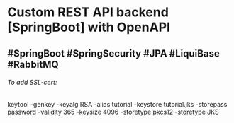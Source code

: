 # Custom REST API backend [SpringBoot] with OpenAPI #
## #SpringBoot #SpringSecurity #JPA #LiquiBase #RabbitMQ ##
###### To add SSL-cert: ######
keytool -genkey -keyalg RSA -alias tutorial -keystore tutorial.jks -storepass password -validity 365 -keysize 4096 -storetype pkcs12 -storetype JKS